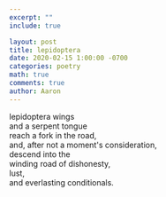 ```yaml
---
excerpt: ""
include: true

layout: post
title: lepidoptera 
date: 2020-02-15 1:00:00 -0700
categories: poetry
math: true
comments: true
author: Aaron
---
```




lepidoptera wings  
and a serpent tongue  
reach a fork in the road,  
and, after not a moment's consideration,  
descend into the  
winding road of dishonesty,  
lust,  
and everlasting conditionals.
